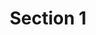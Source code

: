 ---
layout: default
title: Section 1
subtitle: 
parent: 汉代之后
nav_order: 1
has_children: true
zh_cn: 标志定义
---